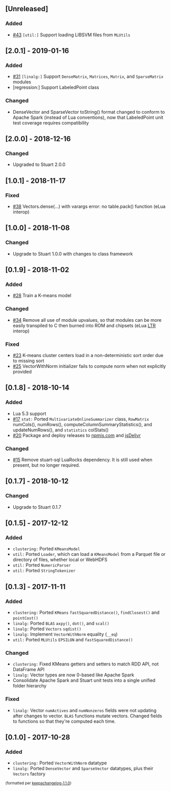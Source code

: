 ## [Unreleased]
### Added
- [#43](https://github.com/BixData/stuart-ml/issues/43) `[util:]` Support loading LIBSVM files from `MLUtils`

## [2.0.1] - 2019-01-16
### Added
- [#31](https://github.com/BixData/stuart-ml/issues/31) `[linalg:]` Support `DenseMatrix`, `Matrices`, `Matrix`, and `SparseMatrix` modules
- [regression:] Support LabeledPoint class

### Changed
- DenseVector and SparseVector toString() format changed to conform to Apache Spark (instead of Lua conventions), now that LabeledPoint unit test coverage requires compatibility

## [2.0.0] - 2018-12-16
### Changed
- Upgraded to Stuart 2.0.0

## [1.0.1] - 2018-11-17
### Fixed
- [#38](https://github.com/BixData/stuart-ml/issues/38) Vectors.dense(...) with varargs error: no table.pack() function (eLua interop)

## [1.0.0] - 2018-11-08
### Changed
- Upgrade to Stuart 1.0.0 with changes to class framework

## [0.1.9] - 2018-11-02
### Added
- [#28](https://github.com/BixData/stuart-ml/issues/28) Train a K-means model

### Changed
- [#34](https://github.com/BixData/stuart-ml/issues/34) Remove all use of module upvalues, so that modules can be more easily transpiled to C then burned into ROM and chipsets (eLua [LTR](http://www.eluaproject.net/doc/v0.9/en_arch_ltr.html) interop)

### Fixed
- [#23](https://github.com/BixData/stuart-ml/issues/23) K-means cluster centers load in a non-deterministic sort order due to missing sort
- [#25](https://github.com/BixData/stuart-ml/issues/25) VectorWithNorm initializer fails to compute norm when not explicitly provided

## [0.1.8] - 2018-10-14
### Added
- Lua 5.3 support
- [#17](https://github.com/BixData/stuart/issues/17) `stat:` Ported `MultivariateOnlineSummarizer` class, `RowMatrix` numCols(), numRows(), computeColumnSummaryStatistics(), and updateNumRows(), and `statistics` colStats()
- [#20](https://github.com/BixData/stuart/issues/20) Package and deploy releases to [npmjs.com](https://www.npmjs.com/package/lua-stuart-ml) and [jsDelivr](https://www.jsdelivr.com/package/npm/lua-stuart-ml)

### Changed
- [#15](https://github.com/BixData/stuart-ml/issues/15) Remove stuart-sql LuaRocks dependency. It is still used when present, but no longer required.

## [0.1.7] - 2018-10-12
### Changed
- Upgrade to Stuart 0.1.7

## [0.1.5] - 2017-12-12
### Added
- `clustering:` Ported `KMeansModel`
- `util:` Ported `Loader`, which can load a `KMeansModel` from a Parquet file or directory of files, whether local or WebHDFS
- `util:` Ported `NumericParser`
- `util:` Ported `StringTokenizer`

## [0.1.3] - 2017-11-11
### Added
- `clustering:` Ported `KMeans` `fastSquaredDistance()`, `findClosest()` and `pointCost()`
- `linalg:` Ported `BLAS` `axpy()`, `dot()`, and `scal()`
- `linalg:` Ported `Vectors` `sqdist()`
- `linalg:` Implement `VectorWithNorm` equality (`__eq`)
- `util:` Ported `MLUtils` `EPSILON` and `fastSquaredDistance()`

### Changed
- `clustering:` Fixed KMeans getters and setters to match RDD API, not DataFrame API
- `linalg:` Vector types are now 0-based like Apache Spark
- Consolidate Apache Spark and Stuart unit tests into a single unified folder hierarchy

### Fixed
- `linalg:` Vector `numActives` and `numNonzeros` fields were not updating after changes to vector. `BLAS` functions mutate vectors. Changed fields to functions so that they're computed each time.

## [0.1.0] - 2017-10-28
### Added
- `clustering:` Ported `VectorWithNorm` datatype
- `linalg:` Ported `DenseVector` and `SparseVector` datatypes, plus their `Vectors` factory

<small>(formatted per [keepachangelog-1.1.0](http://keepachangelog.com/en/1.0.0/))</small>
